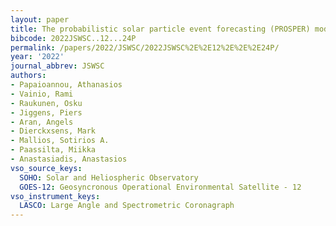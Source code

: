 ```yaml
---
layout: paper
title: The probabilistic solar particle event forecasting (PROSPER) model
bibcode: 2022JSWSC..12...24P
permalink: /papers/2022/JSWSC/2022JSWSC%2E%2E12%2E%2E%2E24P/
year: '2022'
journal_abbrev: JSWSC
authors:
- Papaioannou, Athanasios
- Vainio, Rami
- Raukunen, Osku
- Jiggens, Piers
- Aran, Angels
- Dierckxsens, Mark
- Mallios, Sotirios A.
- Paassilta, Miikka
- Anastasiadis, Anastasios
vso_source_keys:
  SOHO: Solar and Heliospheric Observatory
  GOES-12: Geosyncronous Operational Environmental Satellite - 12
vso_instrument_keys:
  LASCO: Large Angle and Spectrometric Coronagraph
---
```

